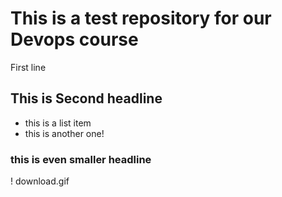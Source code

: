 # This is a test repository for our Devops course

First line

## This is Second headline

* this is a list item
* this is another one!

### this is even smaller headline

! download.gif
